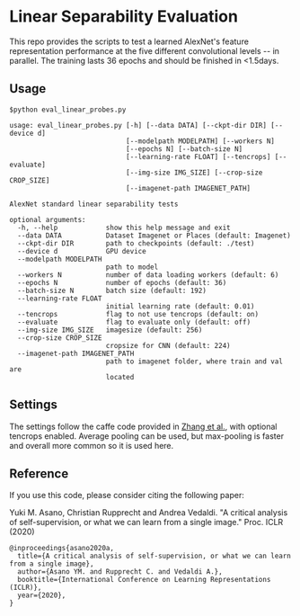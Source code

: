 # Linear Separability Evaluation
This repo provides the scripts to test a learned AlexNet's feature representation performance at the five different convolutional levels -- in parallel. The training lasts 36 epochs and should be finished in <1.5days.



## Usage
`$python eval_linear_probes.py`
```
usage: eval_linear_probes.py [-h] [--data DATA] [--ckpt-dir DIR] [--device d]
                             [--modelpath MODELPATH] [--workers N]
                             [--epochs N] [--batch-size N]
                             [--learning-rate FLOAT] [--tencrops] [--evaluate]
                             [--img-size IMG_SIZE] [--crop-size CROP_SIZE]
                             [--imagenet-path IMAGENET_PATH]

AlexNet standard linear separability tests

optional arguments:
  -h, --help            show this help message and exit
  --data DATA           Dataset Imagenet or Places (default: Imagenet)
  --ckpt-dir DIR        path to checkpoints (default: ./test)
  --device d            GPU device
  --modelpath MODELPATH
                        path to model
  --workers N           number of data loading workers (default: 6)
  --epochs N            number of epochs (default: 36)
  --batch-size N        batch size (default: 192)
  --learning-rate FLOAT
                        initial learning rate (default: 0.01)
  --tencrops            flag to not use tencrops (default: on)
  --evaluate            flag to evaluate only (default: off)
  --img-size IMG_SIZE   imagesize (default: 256)
  --crop-size CROP_SIZE
                        cropsize for CNN (default: 224)
  --imagenet-path IMAGENET_PATH
                        path to imagenet folder, where train and val are
                        located
```

## Settings
The settings follow the caffe code provided in [Zhang et al.](https://github.com/richzhang/colorization), with optional tencrops enabled. Average pooling can be used, but max-pooling is faster and overall more common so it is used here. 


## Reference

If you use this code, please consider citing the following paper:

Yuki M. Asano, Christian Rupprecht and Andrea Vedaldi.  "A critical analysis of self-supervision, or what we can learn from a single image." Proc. ICLR (2020)

```
@inproceedings{asano2020a,
  title={A critical analysis of self-supervision, or what we can learn from a single image},
  author={Asano YM. and Rupprecht C. and Vedaldi A.},
  booktitle={International Conference on Learning Representations (ICLR)},
  year={2020},
}
```
